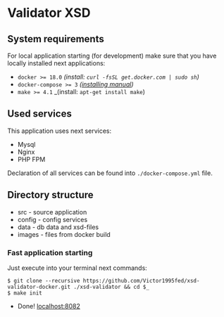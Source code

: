 # Validator XSD

## System requirements</h3>  
For local application starting (for development) make sure that you have locally installed next applications:

-   `docker >= 18.0` _(install: `curl -fsSL get.docker.com | sudo sh`)_
-   `docker-compose >= 3` _([installing manual](https://docs.docker.com/compose/install/#install-compose))_
-   `make >= 4.1` _(install: `apt-get install make`)


## Used services

This application uses next services:

-   Mysql
-   Nginx
-   PHP FPM

Declaration of all services can be found into `./docker-compose.yml` file.

## Directory structure
- src - source application
-  config - config services
- data - db data and xsd-files
- images - files from docker build

### Fast application starting

Just execute into your terminal next commands:

```
$ git clone --recursive https://github.com/Victor1995fed/xsd-validator-docker.git ./xsd-validator && cd $_
$ make init
```

- Done! [localhost:8082](localhost:8082)
